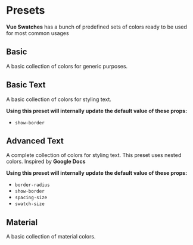 # Presets

**Vue Swatches** has a bunch of predefined sets of colors ready to be used for most common usages

## Basic

A basic collection of colors for generic purposes.

<v-preset name="basic" />

## Basic Text

A basic collection of colors for styling text.

<v-preset name="text-basic" />

**Using this preset will internally update the default value of these props:**

- `show-border`

## Advanced Text

A complete collection of colors for styling text. This preset uses nested colors. Inspired by **Google Docs**

<v-preset name="text-advanced" />

**Using this preset will internally update the default value of these props:**

- `border-radius`
- `show-border`
- `spacing-size`
- `swatch-size`

## Material

A basic collection of material colors.

<v-preset name="material-basic" />
